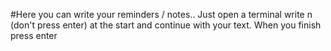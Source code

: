 #Here you can write your reminders / notes.. Just open a terminal write n (don't press enter) at the start and continue with your text. When you finish press enter
